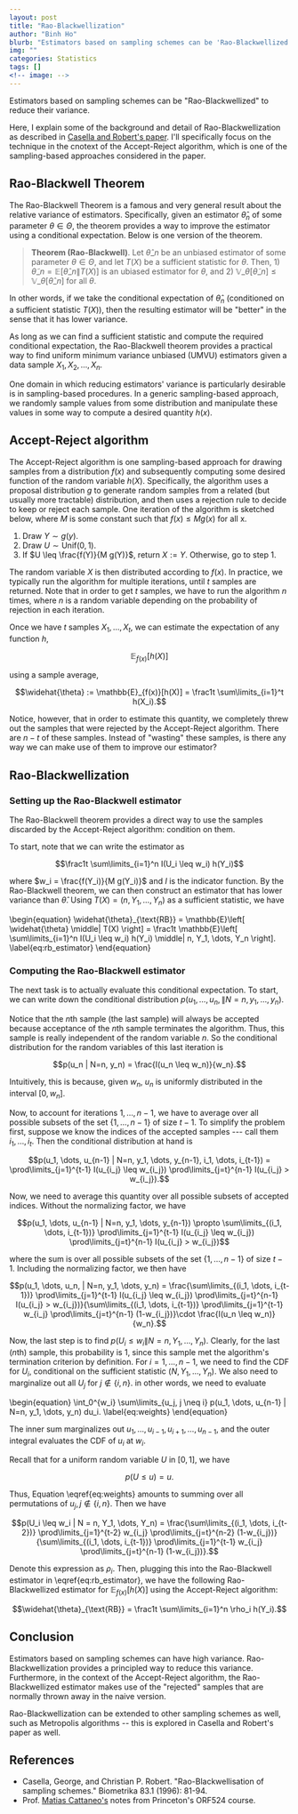 ```yaml
---
layout: post
title: "Rao-Blackwellization"
author: "Binh Ho"
blurb: "Estimators based on sampling schemes can be 'Rao-Blackwellized' to reduce their variance."
img: ""
categories: Statistics
tags: []
<!-- image: -->
---
```


Estimators based on sampling schemes can be "Rao-Blackwellized" to reduce their variance.

Here, I explain some of the background and detail of Rao-Blackwellization as described in [Casella and Robert's paper](https://www.jstor.org/stable/2337434?seq=1#metadata_info_tab_contents). I'll specifically focus on the technique in the cnotext of the Accept-Reject algorithm, which is one of the sampling-based approaches considered in the paper.

## Rao-Blackwell Theorem

The Rao-Blackwell Theorem is a famous and very general result about the relative variance of estimators. Specifically, given an estimator $\widehat{\theta}_n$ of some parameter $\theta \in \Theta$, the theorem provides a way to improve the estimator using a conditional expectation. Below is one version of the theorem.

> **Theorem (Rao-Blackwell)**. Let $\widehat{\theta}\_n$ be an unbiased estimator of some parameter $\theta \in \Theta$, and let $T(X)$ be a sufficient statistic for $\theta$. Then, 1) $\widetilde{\theta}\_n = \mathbb{E}\left[ \widehat{\theta}\_n \| T(X) \right]$ is an ubiased estimator for $\theta$, and 2) $\mathbb{V}\_\theta\left[ \widetilde{\theta}\_n \right] \leq \mathbb{V}\_\theta\left[ \widehat{\theta}\_n \right]$ for all $\theta$.

In other words, if we take the conditional expectation of $\widehat{\theta}_n$ (conditioned on a sufficient statistic $T(X)$), then the resulting estimator will be "better" in the sense that it has lower variance.

As long as we can find a sufficient statistic and compute the required conditional expectation, the Rao-Blackwell theorem provides a practical way to find uniform minimum variance unbiased (UMVU) estimators given a data sample $X_1, X_2, \dots, X_n$.

One domain in which reducing estimators' variance is particularly desirable is in sampling-based procedures. In a generic sampling-based approach, we randomly sample values from some distribution and manipulate these values in some way to compute a desired quantity $h(x)$.

## Accept-Reject algorithm

The Accept-Reject algorithm is one sampling-based approach for drawing samples from a distribution $f(x)$ and subsequently computing some desired function of the random variable $h(X)$. Specifically, the algorithm uses a proposal distribution $g$ to generate random samples from a related (but usually more tractable) distribution, and then uses a rejection rule to decide to keep or reject each sample. One iteration of the algorithm is sketched below, where $M$ is some constant such that $f(x) \leq Mg(x)$ for all x.

1. Draw $Y \sim g(y)$.
2. Draw $U \sim \text{Unif}(0, 1)$.
3. If $U \leq \frac{f(Y)}{M g(Y)}$, return $X := Y$. Otherwise, go to step 1.

The random variable $X$ is then distributed according to $f(x)$. In practice, we typically run the algorithm for multiple iterations, until $t$ samples are returned. Note that in order to get $t$ samples, we have to run the algorithm $n$ times, where $n$ is a random variable depending on the probability of rejection in each iteration.

Once we have $t$ samples $X_1, \dots, X_t$, we can estimate the expectation of any function $h$,

$$\mathbb{E}_{f(x)}[h(X)]$$

using a sample average,

$$\widehat{\theta} := \mathbb{E}_{f(x)}[h(X)] = \frac1t \sum\limits_{i=1}^t h(X_i).$$

Notice, however, that in order to estimate this quantity, we completely threw out the samples that were rejected by the Accept-Reject algorithm. There are $n-t$ of these samples. Instead of "wasting" these samples, is there any way we can make use of them to improve our estimator?

## Rao-Blackwellization

### Setting up the Rao-Blackwell estimator

The Rao-Blackwell theorem provides a direct way to use the samples discarded by the Accept-Reject algorithm: condition on them. 

To start, note that we can write the estimator as 

$$\frac1t \sum\limits_{i=1}^n I(U_i \leq w_i) h(Y_i)$$

where $w_i = \frac{f(Y_i)}{M g(Y_i)}$ and $I$ is the indicator function. By the Rao-Blackwell theorem, we can then construct an estimator that has lower variance than $\widehat{\theta}$. Using $T(X) = (n, Y_1, \dots, Y_n)$ as a sufficient statistic, we have

\begin{equation} \widehat{\theta}\_{\text{RB}} = \mathbb{E}\left[ \widehat{\theta} \middle\| T(X) \right] = \frac1t \mathbb{E}\left[ \sum\limits_{i=1}^n I(U_i \leq w_i) h(Y_i) \middle\| n, Y_1, \dots, Y_n \right]. \label{eq:rb_estimator} \end{equation}

### Computing the Rao-Blackwell estimator

The next task is to actually evaluate this conditional expectation. To start, we can write down the conditional distribution $p(u_1, \dots, u_n, \| N=n, y_1, \dots, y_n)$. 

Notice that the $n$th sample (the last sample) will always be accepted because acceptance of the $n$th sample terminates the algorithm. Thus, this sample is really independent of the random variable $n$. So the conditional distribution for the random variables of this last iteration is

$$p(u_n | N=n, y_n) = \frac{I(u_n \leq w_n)}{w_n}.$$

Intuitively, this is because, given $w_n$, $u_n$ is uniformly distributed in the interval $[0, w_n]$.

Now, to account for iterations $1, \dots, n-1$, we have to average over all possible subsets of the set $\{1, \dots, n-1\}$ of size $t-1$. To simplify the problem first, suppose we know the indices of the accepted samples --- call them $i_1, \dots, i_t$. Then the conditional distribution at hand is

$$p(u_1, \dots, u_{n-1} | N=n, y_1, \dots, y_{n-1}, i_1, \dots, i_{t-1}) = \prod\limits_{j=1}^{t-1} I(u_{i_j} \leq w_{i_j}) \prod\limits_{j=t}^{n-1} I(u_{i_j} > w_{i_j}).$$

Now, we need to average this quantity over all possible subsets of accepted indices. Without the normalizing factor, we have

$$p(u_1, \dots, u_{n-1} | N=n, y_1, \dots, y_{n-1}) \propto \sum\limits_{(i_1, \dots, i_{t-1})} \prod\limits_{j=1}^{t-1} I(u_{i_j} \leq w_{i_j}) \prod\limits_{j=t}^{n-1} I(u_{i_j} > w_{i_j})$$

where the sum is over all possible subsets of the set $\{1, \dots, n-1\}$ of size $t-1$. Including the normalizing factor, we then have

$$p(u_1, \dots, u_n, | N=n, y_1, \dots, y_n) = \frac{\sum\limits_{(i_1, \dots, i_{t-1})} \prod\limits_{j=1}^{t-1} I(u_{i_j} \leq w_{i_j}) \prod\limits_{j=t}^{n-1} I(u_{i_j} > w_{i_j})}{\sum\limits_{(i_1, \dots, i_{t-1})} \prod\limits_{j=1}^{t-1} w_{i_j} \prod\limits_{j=t}^{n-1} (1-w_{i_j})}\cdot \frac{I(u_n \leq w_n)}{w_n}.$$

Now, the last step is to find $p(U_i \leq w_i \| N = n, Y_1, \dots, Y_n)$. Clearly, for the last ($n$th) sample, this probability is $1$, since this sample met the algorithm's termination criterion by definition. For $i=1,\dots,n-1$, we need to find the CDF for $U_i$, conditional on the sufficient statistic $(N, Y_1, \dots, Y_n)$. We also need to marginalize out all $U_j$ for $j \notin \{i, n\}$. in other words, we need to evaluate

\begin{equation} \int_0^{w_i} \sum\limits_{u_j, j \neq i} p(u_1, \dots, u_{n-1} \| N=n, y_1, \dots, y_n) du_i. \label{eq:weights} \end{equation}

The inner sum marginalizes out $u_1, \dots, u_{i-1}, u_{i+1}, \dots, u_{n-1}$, and the outer integral evaluates the CDF of $u_i$ at $w_i$.

Recall that for a uniform random variable $U$ in $[0, 1]$, we have

$$p(U \leq u) = u.$$

Thus, Equation \eqref{eq:weights} amounts to summing over all permutations of $u_j, j \notin \{i, n\}$. Then we have

$$p(U_i \leq w_i | N = n, Y_1, \dots, Y_n) = \frac{\sum\limits_{(i_1, \dots, i_{t-2})} \prod\limits_{j=1}^{t-2} w_{i_j} \prod\limits_{j=t}^{n-2} (1-w_{i_j})}{\sum\limits_{(i_1, \dots, i_{t-1})} \prod\limits_{j=1}^{t-1} w_{i_j} \prod\limits_{j=t}^{n-1} (1-w_{i_j})}.$$

Denote this expression as $\rho_i$. Then, plugging this into the Rao-Blackwell estimator in \eqref{eq:rb_estimator}, we have the following Rao-Blackwellized estimator for $\mathbb{E}_{f(x)}[h(X)]$ using the Accept-Reject algorithm:

$$\widehat{\theta}_{\text{RB}} = \frac1t \sum\limits_{i=1}^n \rho_i h(Y_i).$$

## Conclusion

Estimators based on sampling schemes can have high variance. Rao-Blackwellization provides a principled way to reduce this variance. Furthermore, in the context of the Accept-Reject algorithm, the Rao-Blackwellized estimator makes use of the "rejected" samples that are normally thrown away in the naive version. 

Rao-Blackwellization can be extended to other sampling schemes as well, such as Metropolis algorithms -- this is explored in Casella and Robert's paper as well.

## References
- Casella, George, and Christian P. Robert. "Rao-Blackwellisation of sampling schemes." Biometrika 83.1 (1996): 81-94.
- Prof. [Matias Cattaneo's](https://cattaneo.princeton.edu/home) notes from Princeton's ORF524 course.
